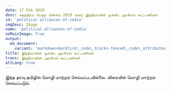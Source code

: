 ```yaml
---
date: 17 Feb 2019
desc: சுதந்திரம் பெற்ற பின்னர் 2019 வரை இந்தியாவின் முக்கிய அரசியல் கூட்டணிகள்
id: 'political-alliances-of-india'
imgDesc: Image
name: 'political-alliances-of-india'
noMainImage: True
output:
  md_document:
    variant: 'markdown+backtick\_code\_blocks-fenced\_code\_attributes-header\_attributes'
title: இந்தியாவின் முக்கிய அரசியல் கூட்டணிகள்
trans: இந்தியாவின்-அரசியல்-கூட்டணிகள்
altLang: true
---
```


இந்த தரவு தமிழில் மொழி மாற்றம் செய்யப்படவில்லை. விரைவில் மொழி மாற்றம் செய்யப்படும்.